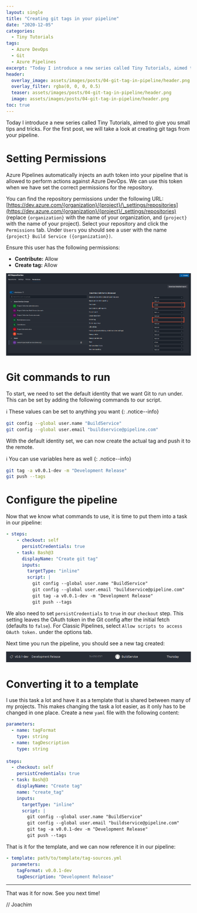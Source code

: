 ```yaml
---
layout: single
title: "Creating git tags in your pipeline"
date: "2020-12-05"
categories:
  - Tiny Tutorials
tags:
  - Azure DevOps
  - Git
  - Azure Pipelines
excerpt: "Today I introduce a new series called Tiny Tutorials, aimed to give you small tips and tricks. For the first post, we will take a look at creating git tags from your pipeline."
header:
  overlay_image: assets/images/posts/04-git-tag-in-pipeline/header.png
  overlay_filter: rgba(0, 0, 0, 0.5)
  teaser: assets/images/posts/04-git-tag-in-pipeline/header.png
  image: assets/images/posts/04-git-tag-in-pipeline/header.png
toc: true
---
```


Today I introduce a new series called Tiny Tutorials, aimed to give you small tips and tricks. For the first post, we will take a look at creating git tags from your pipeline.

# Setting Permissions

Azure Pipelines automatically injects an auth token into your pipeline that is allowed to perform actions against Azure DevOps. We can use this token when we have set the correct permissions for the repository.

You can find the repository permissions under the following URL: [https://dev.azure.com/{organization}/{project}/\_settings/repositories](https://dev.azure.com/{organization}/{project}/_settings/repositories) (replace `{organization}` with the name of your organization, and `{project}` with the name of your project). Select your repository and click the `Permissions` tab. Under `Users` you should see a user with the name `{project} Build Service ({organization})`.

Ensure this user has the following permissions:

- **Contribute:** Allow
- **Create tag:** Allow

![permission](/assets/images/posts/04-git-tag-in-pipeline/permissions.png)

# Git commands to run

To start, we need to set the default identity that we want Git to run under. This can be set by adding the following commands to our script.

:information_source: These values can be set to anything you want
{: .notice--info}

```sh
git config --global user.name "BuildService"
git config --global user.email "buildservice@pipeline.com"
```

With the default identity set, we can now create the actual tag and push it to the remote.

:information_source: You can use variables here as well
{: .notice--info}

```sh
git tag -a v0.0.1-dev -m "Development Release"
git push --tags
```

# Configure the pipeline

Now that we know what commands to use, it is time to put them into a task in our pipeline:

```yaml
- steps:
    - checkout: self
      persistCredentials: true
    - task: Bash@3
      displayName: "Create git tag"
      inputs:
        targetType: "inline"
        script: |
          git config --global user.name "BuildService"
          git config --global user.email "buildservice@pipeline.com"
          git tag -a v0.0.1-dev -m "Development Release"
          git push --tags
```

We also need to set `persistCredentials` to `true` in our `checkout` step. This setting leaves the OAuth token in the Git config after the initial fetch (defaults to `false`). For Classic Pipelines, select `Allow scripts to access OAuth token.` under the options tab.

Next time you run the pipeline, you should see a new tag created:

![created-tag](/assets/images/posts/04-git-tag-in-pipeline/created-tag.png)

# Converting it to a template

I use this task a lot and have it as a template that is shared between many of my projects. This makes changing the task a lot easier, as it only has to be changed in one place. Create a new `yaml` file with the following content:

```yaml
parameters:
  - name: tagFormat
    type: string
  - name: tagDescription
    type: string

steps:
  - checkout: self
    persistCredentials: true
  - task: Bash@3
    displayName: "Create tag"
    name: "create_tag"
    inputs:
      targetType: "inline"
      script: |
        git config --global user.name "BuildService"
        git config --global user.email "buildservice@pipeline.com"
        git tag -a v0.0.1-dev -m "Development Release"
        git push --tags
```

That is it for the template, and we can now reference it in our pipeline:

```yaml
- template: path/to/template/tag-sources.yml
  parameters:
    tagFormat: v0.0.1-dev
    tagDescription: "Development Release"
```

---

That was it for now. See you next time!

// Joachim
